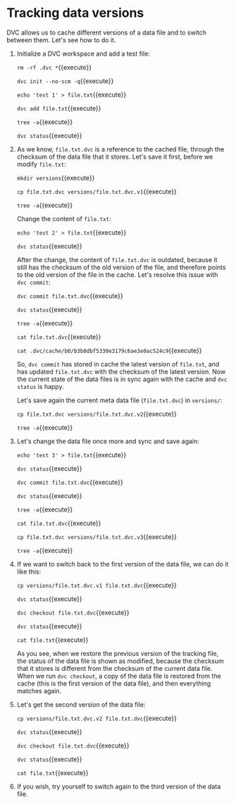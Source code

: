 # Tracking data versions

DVC allows us to cache different versions of a data file and to switch
between them. Let's see how to do it.

1. Initialize a DVC workspace and add a test file:

   `rm -rf .dvc *`{{execute}}

   `dvc init --no-scm -q`{{execute}}
   
   `echo 'test 1' > file.txt`{{execute}}
   
   `dvc add file.txt`{{execute}}
   
   `tree -a`{{execute}}
   
   `dvc status`{{execute}}
   
2. As we know, `file.txt.dvc` is a reference to the cached file,
   through the checksum of the data file that it stores. Let's save it
   first, before we modify `file.txt`:

   `mkdir versions`{{execute}}
   
   `cp file.txt.dvc versions/file.txt.dvc.v1`{{execute}}
   
   `tree -a`{{execute}}
   
   Change the content of `file.txt`:
   
   `echo 'test 2' > file.txt`{{execute}}
   
   `dvc status`{{execute}}
   
   After the change, the content of `file.txt.dvc` is outdated,
   because it still has the checksum of the old version of the file,
   and therefore points to the old version of the file in the cache.
   Let's resolve this issue with `dvc commit`:
   
   `dvc commit file.txt.dvc`{{execute}}
   
   `dvc status`{{execute}}
   
   `tree -a`{{execute}}
   
   `cat file.txt.dvc`{{execute}}
   
   `cat .dvc/cache/b0/b3b0dbf5330e3179c6ae3e0ac524c9`{{execute}}
   
   So, `dvc commit` has stored in cache the latest version of
   `file.txt`, and has updated `file.txt.dvc` with the checksum of the
   latest version. Now the current state of the data files is in sync
   again with the cache and `dvc status` is happy.
   
   Let's save again the current meta data file (`file.txt.dvc`) in
   `versions/`:
   
   `cp file.txt.dvc versions/file.txt.dvc.v2`{{execute}}
   
   `tree -a`{{execute}}
   
3. Let's change the data file once more and sync and save again:

   `echo 'test 3' > file.txt`{{execute}}

   `dvc status`{{execute}}
   
   `dvc commit file.txt.dvc`{{execute}}
   
   `dvc status`{{execute}}
   
   `tree -a`{{execute}}
   
   `cat file.txt.dvc`{{execute}}
   
   `cp file.txt.dvc versions/file.txt.dvc.v3`{{execute}}
   
   `tree -a`{{execute}}
   
4. If we want to switch back to the first version of the data file, we
   can do it like this:
   
   `cp versions/file.txt.dvc.v1 file.txt.dvc`{{execute}}
   
   `dvc status`{{execute}}
   
   `dvc checkout file.txt.dvc`{{execute}}
   
   `dvc status`{{execute}}
   
   `cat file.txt`{{execute}}
   
   As you see, when we restore the previous version of the tracking
   file, the status of the data file is shown as modified, because the
   checksum that it stores is different from the checksum of the
   current data file. When we run `dvc checkout`, a copy of the data
   file is restored from the cache (this is the first version of the
   data file), and then everything matches again.
   
5. Let's get the second version of the data file:

   `cp versions/file.txt.dvc.v2 file.txt.dvc`{{execute}}
   
   `dvc status`{{execute}}
   
   `dvc checkout file.txt.dvc`{{execute}}
   
   `dvc status`{{execute}}
   
   `cat file.txt`{{execute}}

6. If you wish, try yourself to switch again to the third version of
   the data file.
